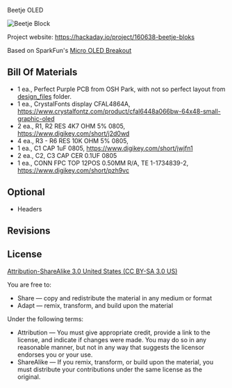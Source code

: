 Beetje OLED

![Beetje Block](project.png) 

Project website: https://hackaday.io/project/160638-beetje-bloks

Based on SparkFun's [Micro OLED Breakout](https://www.sparkfun.com/products/13003)


Bill Of Materials
----------------

- 1 ea., Perfect Purple PCB from OSH Park, with not so perfect layout from [design_files](design_files/) folder.
- 1 ea., CrystalFonts display CFAL4864A, https://www.crystalfontz.com/product/cfal6448a066bw-64x48-small-graphic-oled
- 2 ea., R1, R2 RES 4K7 OHM 5% 0805, https://www.digikey.com/short/j2d0wd 
- 4 ea., R3 - R6 RES 10K OHM 5% 0805, 
- 1 ea., C1 CAP 1uF 0805, https://www.digikey.com/short/jwjfn1
- 2 ea., C2, C3 CAP CER 0.1UF 0805
- 1 ea., CONN FPC TOP 12POS 0.50MM R/A, TE 1-1734839-2, https://www.digikey.com/short/pzh9vc

Optional
----------------

- Headers


Revisions
------------------



License
----------------
[Attribution-ShareAlike 3.0 United States (CC BY-SA 3.0 US)](https://creativecommons.org/licenses/by-sa/3.0/us/)

You are free to:

- Share — copy and redistribute the material in any medium or format
- Adapt — remix, transform, and build upon the material

Under the following terms:

- Attribution — You must give appropriate credit, provide a link to the license, and indicate if changes were made. You may do so in any reasonable manner, but not in any way that suggests the licensor endorses you or your use.
- ShareAlike — If you remix, transform, or build upon the material, you must distribute your contributions under the same license as the original.